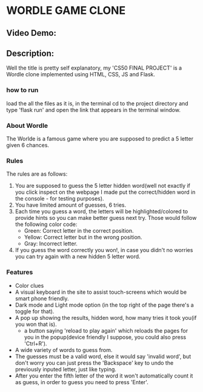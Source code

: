# WORDLE GAME CLONE
## Video Demo:  <URL HERE>
## Description:
Well the title is pretty self explanatory, my 'CS50 FINAL PROJECT' is a Wordle clone implemented using HTML, CSS, JS and Flask.
### how to run
load the all the files as it is, in the terminal cd to the project directory and type 'flask run' and open the link that appears in the terminal window.
### About Wordle
The Worlde is a famous game where you are supposed to predict a 5 letter given 6 chances.
### Rules
The rules are as follows:
1. You are supposed to guess the 5 letter hidden word(well not exactly if you click inspect on the webpage I made put the correct/hidden word in the console - for testing purposes).
2. You have limited amount of guesses, 6 tries.
3. Each time you guess a word, the letters will be highlighted/colored to provide hints so you can make better guess next try.
Those would follow the following color code:
    - Green: Correct letter in the correct position.
    - Yellow: Correct letter but in the wrong position.
    - Gray: Incorrect letter.
4. If you guess the word correctly you won!, in case you didn't no worries you can try again with a new hidden 5 letter word.

### Features
- Color clues
- A visual keyboard in the site to assist touch-screens which would be smart phone friendly.
- Dark mode and Light mode option (in the top right of the page there's a toggle for that).
- A pop up showing the results, hidden word, how many tries it took you(if you won that is).
    - a button saying 'reload to play again' which reloads the pages for you in the popup(device friendly I suppose, you could also press 'Ctrl+R').
- A wide variety of words to guess from.
- The guesses must be a valid word, else it would say 'invalid word', but don't worry you can just press the 'Backspace' key to undo the previously inputed letter, just like typing.
- After you enter the fifth letter of the word it won't automatically count it as guess, in order to guess you need to press 'Enter'.
